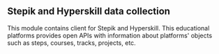 ## Stepik and Hyperskill data collection

This module contains client for Stepik and Hyperskill. This educational platforms provides open APIs with information
about platforms' objects such as steps, courses, tracks, projects, etc. 

